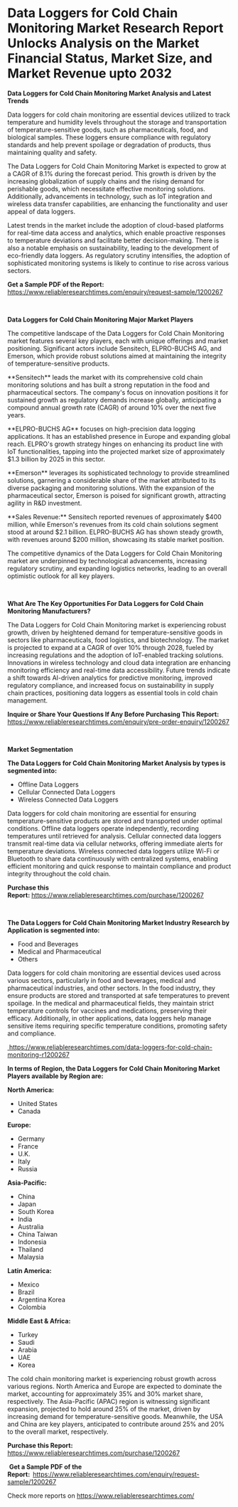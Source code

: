 <p><h1>Data Loggers for Cold Chain Monitoring Market Research Report Unlocks Analysis on the Market Financial Status, Market Size, and Market Revenue upto 2032</h1></p><p><strong>Data Loggers for Cold Chain Monitoring Market Analysis and Latest Trends</strong></p>
<p><p>Data loggers for cold chain monitoring are essential devices utilized to track temperature and humidity levels throughout the storage and transportation of temperature-sensitive goods, such as pharmaceuticals, food, and biological samples. These loggers ensure compliance with regulatory standards and help prevent spoilage or degradation of products, thus maintaining quality and safety.</p><p>The Data Loggers for Cold Chain Monitoring Market is expected to grow at a CAGR of 8.1% during the forecast period. This growth is driven by the increasing globalization of supply chains and the rising demand for perishable goods, which necessitate effective monitoring solutions. Additionally, advancements in technology, such as IoT integration and wireless data transfer capabilities, are enhancing the functionality and user appeal of data loggers.</p><p>Latest trends in the market include the adoption of cloud-based platforms for real-time data access and analytics, which enable proactive responses to temperature deviations and facilitate better decision-making. There is also a notable emphasis on sustainability, leading to the development of eco-friendly data loggers. As regulatory scrutiny intensifies, the adoption of sophisticated monitoring systems is likely to continue to rise across various sectors.</p></p>
<p><strong>Get a Sample PDF of the Report:&nbsp;</strong> <a href="https://www.reliableresearchtimes.com/enquiry/request-sample/1200267?utm_campaign=3070&utm_medium=2&utm_source=Github&utm_content=ia&utm_term=11042025&utm_id=data-loggers-for-cold-chain-monitoring">https://www.reliableresearchtimes.com/enquiry/request-sample/1200267</a></p>
<p>&nbsp;</p>
<p><strong>Data Loggers for Cold Chain Monitoring Major Market Players</strong></p>
<p><p>The competitive landscape of the Data Loggers for Cold Chain Monitoring market features several key players, each with unique offerings and market positioning. Significant actors include Sensitech, ELPRO-BUCHS AG, and Emerson, which provide robust solutions aimed at maintaining the integrity of temperature-sensitive products.</p><p>**Sensitech** leads the market with its comprehensive cold chain monitoring solutions and has built a strong reputation in the food and pharmaceutical sectors. The company's focus on innovation positions it for sustained growth as regulatory demands increase globally, anticipating a compound annual growth rate (CAGR) of around 10% over the next five years.</p><p>**ELPRO-BUCHS AG** focuses on high-precision data logging applications. It has an established presence in Europe and expanding global reach. ELPRO's growth strategy hinges on enhancing its product line with IoT functionalities, tapping into the projected market size of approximately $1.3 billion by 2025 in this sector.</p><p>**Emerson** leverages its sophisticated technology to provide streamlined solutions, garnering a considerable share of the market attributed to its diverse packaging and monitoring solutions. With the expansion of the pharmaceutical sector, Emerson is poised for significant growth, attracting agility in R&D investment.</p><p>**Sales Revenue:** Sensitech reported revenues of approximately $400 million, while Emerson's revenues from its cold chain solutions segment stood at around $2.1 billion. ELPRO-BUCHS AG has shown steady growth, with revenues around $200 million, showcasing its stable market position.</p><p>The competitive dynamics of the Data Loggers for Cold Chain Monitoring market are underpinned by technological advancements, increasing regulatory scrutiny, and expanding logistics networks, leading to an overall optimistic outlook for all key players.</p></p>
<p>&nbsp;</p>
<p><strong>What Are The Key Opportunities For Data Loggers for Cold Chain Monitoring Manufacturers?</strong></p>
<p><p>The Data Loggers for Cold Chain Monitoring market is experiencing robust growth, driven by heightened demand for temperature-sensitive goods in sectors like pharmaceuticals, food logistics, and biotechnology. The market is projected to expand at a CAGR of over 10% through 2028, fueled by increasing regulations and the adoption of IoT-enabled tracking solutions. Innovations in wireless technology and cloud data integration are enhancing monitoring efficiency and real-time data accessibility. Future trends indicate a shift towards AI-driven analytics for predictive monitoring, improved regulatory compliance, and increased focus on sustainability in supply chain practices, positioning data loggers as essential tools in cold chain management.</p></p>
<p><strong>Inquire or Share Your Questions If Any Before Purchasing This Report:</strong> <a href="https://www.reliableresearchtimes.com/enquiry/pre-order-enquiry/1200267?utm_campaign=3070&utm_medium=2&utm_source=Github&utm_content=ia&utm_term=11042025&utm_id=data-loggers-for-cold-chain-monitoring">https://www.reliableresearchtimes.com/enquiry/pre-order-enquiry/1200267</a></p>
<p>&nbsp;</p>
<p><strong>Market Segmentation</strong></p>
<p><strong>The Data Loggers for Cold Chain Monitoring Market Analysis by types is segmented into:</strong></p>
<p><ul><li>Offline Data Loggers</li><li>Cellular Connected Data Loggers</li><li>Wireless Connected Data Loggers</li></ul></p>
<p><p>Data loggers for cold chain monitoring are essential for ensuring temperature-sensitive products are stored and transported under optimal conditions. Offline data loggers operate independently, recording temperatures until retrieved for analysis. Cellular connected data loggers transmit real-time data via cellular networks, offering immediate alerts for temperature deviations. Wireless connected data loggers utilize Wi-Fi or Bluetooth to share data continuously with centralized systems, enabling efficient monitoring and quick response to maintain compliance and product integrity throughout the cold chain.</p></p>
<p><strong>Purchase this Report:&nbsp;</strong><a href="https://www.reliableresearchtimes.com/purchase/1200267?utm_campaign=3070&utm_medium=2&utm_source=Github&utm_content=ia&utm_term=11042025&utm_id=data-loggers-for-cold-chain-monitoring">https://www.reliableresearchtimes.com/purchase/1200267</a></p>
<p>&nbsp;</p>
<p><strong>The Data Loggers for Cold Chain Monitoring Market Industry Research by Application is segmented into:</strong></p>
<p><ul><li>Food and Beverages</li><li>Medical and Pharmaceutical</li><li>Others</li></ul></p>
<p><p>Data loggers for cold chain monitoring are essential devices used across various sectors, particularly in food and beverages, medical and pharmaceutical industries, and other sectors. In the food industry, they ensure products are stored and transported at safe temperatures to prevent spoilage. In the medical and pharmaceutical fields, they maintain strict temperature controls for vaccines and medications, preserving their efficacy. Additionally, in other applications, data loggers help manage sensitive items requiring specific temperature conditions, promoting safety and compliance.</p></p>
<p><a href="https://www.reliableresearchtimes.com/data-loggers-for-cold-chain-monitoring-r1200267?utm_campaign=3070&utm_medium=2&utm_source=Github&utm_content=ia&utm_term=11042025&utm_id=data-loggers-for-cold-chain-monitoring">&nbsp;https://www.reliableresearchtimes.com/data-loggers-for-cold-chain-monitoring-r1200267</a></p>
<p><strong>In terms of Region, the Data Loggers for Cold Chain Monitoring Market Players available by Region are:</strong></p>
<p>
    <p> <strong> North America: </strong>
        <ul>
            <li>United States</li>
            <li>Canada</li>
        </ul>
        </p> 
    <p> <strong> Europe: </strong>
        <ul>
            <li>Germany</li>
            <li>France</li>
            <li>U.K.</li>
            <li>Italy</li>
            <li>Russia</li>
        </ul>
        </p> 
    <p> <strong> Asia-Pacific: </strong>
        <ul>
            <li>China</li>
            <li>Japan</li>
            <li>South Korea</li>
            <li>India</li>
            <li>Australia</li>
            <li>China Taiwan</li>
            <li>Indonesia</li>
            <li>Thailand</li>
            <li>Malaysia</li>
        </ul>
        </p> 
    <p> <strong> Latin America: </strong>
        <ul>
            <li>Mexico</li>
            <li>Brazil</li>
            <li>Argentina Korea</li>
            <li>Colombia</li>
        </ul>
        </p> 
    <p> <strong> Middle East & Africa: </strong>
        <ul>
            <li>Turkey</li>
            <li>Saudi</li>
            <li>Arabia</li>
            <li>UAE</li>
            <li>Korea</li>
        </ul>
    </p>
    </p>
<p><p>The cold chain monitoring market is experiencing robust growth across various regions. North America and Europe are expected to dominate the market, accounting for approximately 35% and 30% market share, respectively. The Asia-Pacific (APAC) region is witnessing significant expansion, projected to hold around 25% of the market, driven by increasing demand for temperature-sensitive goods. Meanwhile, the USA and China are key players, anticipated to contribute around 25% and 20% to the overall market, respectively.</p></p>
<p><strong>Purchase this Report: </strong><a href="https://www.reliableresearchtimes.com/purchase/1200267?utm_campaign=3070&utm_medium=2&utm_source=Github&utm_content=ia&utm_term=11042025&utm_id=data-loggers-for-cold-chain-monitoring">https://www.reliableresearchtimes.com/purchase/1200267</a></p>
<p>&nbsp;<strong>Get a Sample PDF of the Report:&nbsp;&nbsp;</strong><a href="https://www.reliableresearchtimes.com/enquiry/request-sample/1200267?utm_campaign=3070&utm_medium=2&utm_source=Github&utm_content=ia&utm_term=11042025&utm_id=data-loggers-for-cold-chain-monitoring">https://www.reliableresearchtimes.com/enquiry/request-sample/1200267</a></p>
<p><strong></strong></p>
<p>Check more reports on <a href="https://www.reliableresearchtimes.com/?utm_campaign=3070&utm_medium=2&utm_source=Github&utm_content=ia&utm_term=11042025&utm_id=data-loggers-for-cold-chain-monitoring">https://www.reliableresearchtimes.com/</a></p>